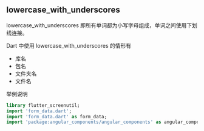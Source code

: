 ## lowercase_with_underscores

lowercase_with_underscores 即所有单词都为小写字母组成，单词之间使用下划线连接。

Dart 中使用 lowercase_with_underscores 的情形有

* 库名
* 包名
* 文件夹名
* 文件名

举例说明

```dart
library flutter_screenutil;
import 'form_data.dart';
import 'form_data.dart' as form_data;
import 'package:angular_components/angular_components' as angular_components;
```


